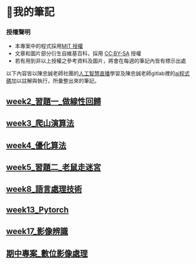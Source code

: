 # 📒我的筆記

### 授權聲明
* 本專案中的程式採用[MIT 授權](https://zh.wikipedia.org/wiki/MIT%E8%A8%B1%E5%8F%AF%E8%AD%89)
* 文章和圖片部分衍生自維基百科，採用 [CC:BY-SA](https://zh.wikipedia.org/zh-hant/Wikipedia%3ACC_BY-SA_3.0%E5%8D%8F%E8%AE%AE%E6%96%87%E6%9C%AC) 授權
* 若有用到非以上授權之參考資料及圖片，將會在每週的筆記內皆有標示出處

以下內容皆以陳忠誠老師社團的[人工智慧直播](https://www.facebook.com/groups/ccccourse/)學習及陳忠誠老師gitlab裡的[ai程式碼](https://gitlab.com/ccc109/ai)加以註解與執行，所彙整出來的筆記。

## [week2_習題一_做線性回歸](https://github.com/nohano1l/ai110b/blob/master/NOTE/hw1_linear/hw1.md)

## [week3_爬山演算法](https://github.com/nohano1l/ai110b/blob/master/NOTE/week3/readme.md)

## [week4_優化算法](https://github.com/nohano1l/ai110b/blob/master/NOTE/week4/readme.md)

## [week5_習題二_老鼠走迷宮](https://github.com/nohano1l/ai110b/blob/master/NOTE/hw2_ratinmaze/readme.md)

## [week8_語言處理技術](https://github.com/nohano1l/ai110b/blob/master/NOTE/week8/readme.md)

## [week13_Pytorch](https://github.com/nohano1l/ai110b/blob/master/NOTE/week13/readme.md)

## [week17_影像辨識](https://github.com/nohano1l/ai110b/blob/master/NOTE/week17/readme.md)

## [期中專案_數位影像處理](https://github.com/nohano1l/ai110b/blob/master/NOTE/midexam/readme.md)